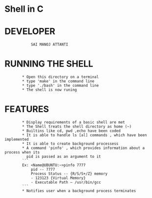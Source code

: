 # Shell in C

# DEVELOPER
				SAI MANOJ ATTANTI

# RUNNING THE SHELL
			* Open this directory on a terminal
			* type 'make' in the command line
			* type './bash' in the command line
			* The shell is now runing

# FEATURES
			* Display requirements of a basic shell are met
			* The Shell treats the shell directory as home (~)
			* Builtins like cd, pwd ,echo have been coded
			* It is able to handle ls [al] commands , which have been implemented
			* It is able to create background processess
			* A command 'pinfo' , which provides information about a process when its 
			  pid is passed as an argument to it
			```
			Ex: <Name@UBUNTU:~>pinfo 7777
				pid -- 7777
				Process Status -- {R/S/S+/Z} memory
				- 123123 {Virtual Memory}
				- Executable Path — /usr/bin/gcc
			```
			* Notifies user when a background process terminates
